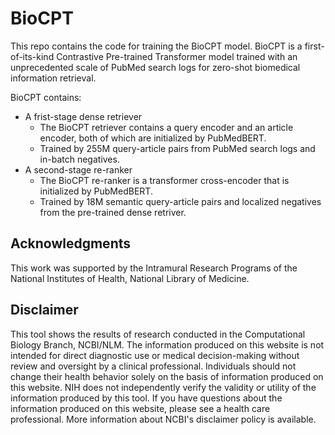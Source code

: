 # BioCPT

This repo contains the code for training the BioCPT model. BioCPT is a first-of-its-kind Contrastive Pre-trained Transformer model trained with an unprecedented scale of PubMed search logs for zero-shot biomedical information retrieval. 

BioCPT contains:
- A frist-stage dense retriever
  - The BioCPT retriever contains a query encoder and an article encoder, both of which are initialized by PubMedBERT.   
  - Trained by 255M query-article pairs from PubMed search logs and in-batch negatives. 
- A second-stage re-ranker
  - The BioCPT re-ranker is a transformer cross-encoder that is initialized by PubMedBERT.
  - Trained by 18M semantic query-article pairs and localized negatives from the pre-trained dense retriver. 

## Acknowledgments

This work was supported by the Intramural Research Programs of the National Institutes of Health, National Library of Medicine.

## Disclaimer

This tool shows the results of research conducted in the Computational Biology Branch, NCBI/NLM. The information produced on this website is not intended for direct diagnostic use or medical decision-making without review and oversight by a clinical professional. Individuals should not change their health behavior solely on the basis of information produced on this website. NIH does not independently verify the validity or utility of the information produced by this tool. If you have questions about the information produced on this website, please see a health care professional. More information about NCBI's disclaimer policy is available.
